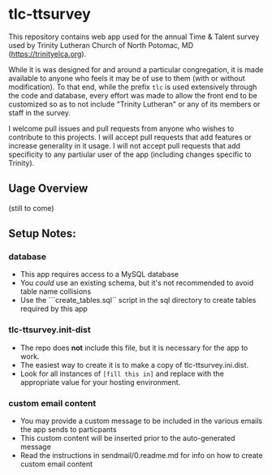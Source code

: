 # tlc-ttsurvey

This repository contains web app used for the annual Time & Talent survey used by
Trinity Lutheran Church of North Potomac, MD (https://trinityelca.org).  

While it is was designed for and around a particular congregation, it is made 
available to anyone who feels it may be of use to them (with or without modification).
To that end, while the prefix ```tlc``` is used extensively through the code and
database, every effort was made to allow the front end to be customized so as to
not include "Trinity Lutheran" or any of its members or staff in the survey.

I welcome pull issues and pull requests from anyone who wishes to contribute to
this projects.  I will accept pull requests that add features or increase generality
in it usage.  I will not accept pull requests that add specificity to any partiular
user of the app (including changes specific to Trinity).

## Uage Overview

(still to come)


## Setup Notes:

### database
- This app requires access to a MySQL database
- You *could* use an existing schema, but it's not recommended to avoid table name collisions
- Use the ```create_tables.sql`` script in the sql directory to create tables required by this app

### tlc-ttsurvey.init-dist
- The repo does **not** include this file, but it is necessary for the app to work.
- The easiest way to create it is to make a copy of tlc-ttsurvey.ini.dist.
- Look for all instances of ```[fill this in]``` and replace with the appropriate value for your hosting environment.

### custom email content
- You may provide a custom message to be included in the various emails the app sends to particpants
- This custom content will be inserted prior to the auto-generated message
- Read the instructions in sendmail/0.readme.md for info on how to create custom email content
